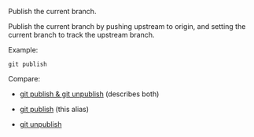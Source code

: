 Publish the current branch.

Publish the current branch by pushing upstream to origin,
and setting the current branch to track the upstream branch.

Example:

```shell
git publish
```

Compare:

* [git publish & git unpublish](../git-publish-git-unpublish) (describes both)

* [git publish](../git-publish) (this alias)

* [git unpublish](../git-unpublish)

